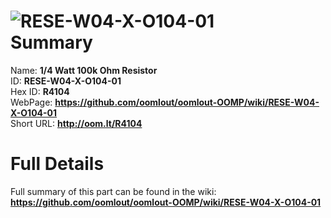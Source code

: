 
![RESE-W04-X-O104-01](https://github.com/oomlout/oomlout-OOMP/blob/master/parts/RESE-W04-X-O104-01/RESE-W04-X-O104-01_420.jpg)   
Summary
=================
  
Name: __1/4 Watt 100k Ohm Resistor__    
ID: __RESE-W04-X-O104-01__   
Hex ID: __R4104__   
WebPage: __https://github.com/oomlout/oomlout-OOMP/wiki/RESE-W04-X-O104-01__   
Short URL: __http://oom.lt/R4104__   

Full Details
==========================
Full summary of this part can be found in the wiki:   
__https://github.com/oomlout/oomlout-OOMP/wiki/RESE-W04-X-O104-01__    

